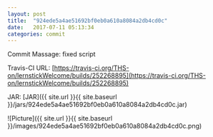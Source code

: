 ```yaml
---
layout: post
title:  "924ede5a4ae51692bf0eb0a610a8084a2db4cd0c"
date:   2017-07-11 05:13:34
categories: commit
---
```


Commit Massage: fixed script  

Travis-CI URL: [https://travis-ci.org/THS-on/lernstickWelcome/builds/252268895](https://travis-ci.org/THS-on/lernstickWelcome/builds/252268895)

JAR: [JAR]({{ site.url }}{{ site.baseurl }}/jars/924ede5a4ae51692bf0eb0a610a8084a2db4cd0c.jar)

![Picture]({{ site.url }}{{ site.baseurl }}/images/924ede5a4ae51692bf0eb0a610a8084a2db4cd0c.png)

